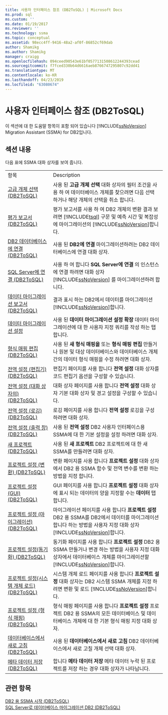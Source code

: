 ```yaml
---
title: 사용자 인터페이스 참조 (DB2ToSQL) | Microsoft Docs
ms.prod: sql
ms.custom: ''
ms.date: 01/19/2017
ms.reviewer: ''
ms.technology: ssma
ms.topic: conceptual
ms.assetid: 98ecc4ff-9416-48a2-af0f-86852cf69dab
author: Shamikg
ms.author: Shamikg
manager: craigg
ms.openlocfilehash: 094ceed90543e61bf0577131508612244393cead
ms.sourcegitcommit: f7fced330b64d6616aeb8766747295807c92dd41
ms.translationtype: MT
ms.contentlocale: ko-KR
ms.lasthandoff: 04/23/2019
ms.locfileid: "63080674"
---
```

# <a name="user-interface-reference-db2tosql"></a>사용자 인터페이스 참조 (DB2ToSQL)
이 섹션에 대 한 도움말 항목이 포함 되어 있습니다 [!INCLUDE[ssNoVersion](../../includes/ssnoversion-md.md)] Migration Assistant (SSMA) for DB2입니다.  
  
## <a name="in-this-section"></a>섹션 내용  
다음 표에 SSMA 대화 상자를 보여 줍니다.  
  
|||  
|-|-|  
|항목|Description|  
|[고급 개체 선택 &#40;DB2ToSQL&#41;](../../ssma/db2/advanced-object-selection-db2tosql.md)|사용 된 **고급 개체 선택** 대화 상자의 필터 조건을 사용 하 여 데이터베이스 개체를 찾으려면 다음 선택 하거나 해당 개체의 선택을 취소 합니다.|  
|[평가 보고서 &#40;DB2ToSQL&#41;](../../ssma/db2/assessment-report-db2tosql.md)|평가 보고서를 사용 하 여 DB2 개체의 변환 결과 보려면 [!INCLUDE[tsql](../../includes/tsql-md.md)] 구문 및 예측 시간 및 복잡성에 마이그레이션의 [!INCLUDE[ssNoVersion](../../includes/ssnoversion-md.md)]합니다.|  
|[DB2 데이터베이스에 연결 &#40;DB2ToSQL&#41;](../../ssma/db2/connecting-to-db2-database-db2tosql.md)|사용 된 **DB2에 연결** 마이그레이션하려는 DB2 데이터베이스에 연결 대화 상자.|  
|[SQL Server에 연결 &#40;DB2ToSQL&#41;](../../ssma/db2/connect-to-sql-server-db2tosql.md)|사용 하 여 합니다 **SQL Server에 연결** 의 인스턴스에 연결 하려면 대화 상자 [!INCLUDE[ssNoVersion](../../includes/ssnoversion-md.md)] 를 마이그레이션하려 합니다.|  
|[데이터 마이그레이션 보고서 &#40;DB2ToSQL&#41;](../../ssma/db2/data-migration-report-db2tosql.md)|결과 표시 하는 DB2에서 데이터를 마이그레이션 [!INCLUDE[ssNoVersion](../../includes/ssnoversion-md.md)]합니다.|  
|[데이터 마이그레이션 설정](https://msdn.microsoft.com/573e673e-a194-4cb2-9aba-aaac6e1a225c)|사용 된 **데이터 마이그레이션 설정 확장** 데이터 마이그레이션에 대 한 사용자 지정 쿼리를 작성 하는 탭 합니다.|  
|[형식 매핑 편집 &#40;DB2ToSQL&#41;](../../ssma/db2/edit-type-mapping-db2tosql.md)|사용 된 **새 형식 매핑을** 또는 **형식 매핑 편집** 만들거나 원본 및 대상 데이터베이스와 데이터베이스 개체 간의 데이터 형식 매핑을 수정 하려면 대화 상자.|  
|[전역 설정 &#40;편집기&#41; &#40;DB2ToSQL&#41;](../../ssma/db2/global-settings-editor-db2tosql.md)|편집기 페이지를 사용 합니다 **전역 설정** 대화 상자를 코드 편집기 옵션을 구성할 수 있습니다.|  
|[전역 설정 &#40;대화 상자의&#41; &#40;DB2ToSQL&#41;](../../ssma/db2/global-settings-dialogs-db2tosql.md)|대화 상자 페이지를 사용 합니다 **전역 설정** 대화 상자 기본 대화 상자 및 경고 설정을 구성할 수 있습니다.|  
|[전역 설정 &#40;로깅&#41; &#40;DB2ToSQL&#41;](../../ssma/db2/global-settings-logging-db2tosql.md)|로깅 페이지를 사용 합니다 **전역 설정** 로깅을 구성 하려면 대화 상자.|  
|[전역 설정 &#40;출력 창&#41; &#40;DB2ToSQL&#41;](../../ssma/db2/global-settings-output-window-db2tosql.md)|사용 된 **전역 설정** DB2 사용자 인터페이스용 SSMA에 대 한 기본 설정을 설정 하려면 대화 상자.|  
|[새 프로젝트 &#40;DB2ToSQL&#41;](../../ssma/db2/new-project-db2tosql.md)|사용 된 **새 프로젝트** DB2 프로젝트에 대 한 새 SSMA를 만들려면 대화 상자.|  
|[프로젝트 설정 &#40;변환&#41; &#40;DB2ToSQL&#41;](../../ssma/db2/project-settings-conversion-db2tosql.md)|변환 페이지를 사용 합니다 **프로젝트 설정** 대화 상자에서 DB2 용 SSMA 함수 및 전역 변수를 변환 하는 방법을 지정 합니다.|  
|[프로젝트 설정 &#40;GUI&#41; &#40;DB2ToSQL&#41;](../../ssma/db2/project-settings-gui-db2tosql.md)|GUI 페이지를 사용 합니다 **프로젝트 설정** 대화 상자에 표시 되는 데이터의 양을 지정할 수는 **데이터** 탭 합니다.|  
|[프로젝트 설정 &#40;마이그레이션&#41; &#40;DB2ToSQL&#41;](../../ssma/db2/project-settings-migration-db2tosql.md)|마이그레이션 페이지를 사용 합니다 **프로젝트 설정** DB2 용 SSMA를 DB2에서 데이터를 마이그레이션합니다 하는 방법을 사용자 지정 대화 상자 [!INCLUDE[ssNoVersion](../../includes/ssnoversion-md.md)]합니다.|  
|[프로젝트 설정&#40;동기화&#41; &#40;DB2ToSQL&#41;](../../ssma/db2/project-settings-synchronization-db2tosql.md)|동기화 페이지를 사용 합니다 **프로젝트 설정** DB2 용 SSMA 만들거나 변경 하는 방법을 사용자 지정 대화 상자에서 데이터베이스 개체를 마이그레이션할 [!INCLUDE[ssNoVersion](../../includes/ssnoversion-md.md)]합니다.|  
|[프로젝트 설정&#40;시스템 개체 로드&#41; &#40;DB2ToSQL&#41;](../../ssma/db2/project-settings-loading-system-objects-db2tosql.md)|시스템 개체 로드 페이지를 사용 합니다 **프로젝트 설정** 대화 상자는 DB2 시스템 SSMA 개체를 지정 하려면 변환 및 로드 [!INCLUDE[ssNoVersion](../../includes/ssnoversion-md.md)]합니다.|  
|[프로젝트 설정 &#40;형식 매핑&#41; &#40;DB2ToSQL&#41;](../../ssma/db2/project-settings-type-mapping-db2tosql.md)|형식 매핑 페이지를 사용 합니다 **프로젝트 설정** 프로젝트 DB2 용 SSMA의 모든 데이터베이스 및 데이터베이스 개체에 대 한 기본 형식 매핑 지정 대화 상자.|  
|[데이터베이스에서 새로 고침 &#40;DB2ToSQL&#41;](../../ssma/db2/refresh-from-database-db2tosql.md)|사용 된 **데이터베이스에서 새로 고침** DB2 데이터베이스에서 새로 고칠 개체 선택 대화 상자.|  
|[메타 데이터 저장 &#40;DB2ToSQL&#41;](../../ssma/db2/save-metadata-db2tosql.md)|합니다 **메타 데이터 저장** 메타 데이터 누락 된 프로젝트를 저장 하는 경우 대화 상자가 나타납니다.|  
  
## <a name="see-also"></a>관련 항목  
[DB2 용 SSMA 시작 &#40;DB2ToSQL&#41;](../../ssma/db2/getting-started-with-ssma-for-db2-db2tosql.md)  
[SQL Server로 데이터베이스 마이그레이션 DB2 &#40;DB2ToSQL&#41;](../../ssma/db2/migrating-db2-databases-to-sql-server-db2tosql.md)  
  

